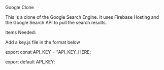 Google Clone

This is a clone of the Google Search Engine. It uses Firebase Hosting and the Google Search API to pull the search results.


Items Needed: 

Add a key.js file in the format below 

export const API_KEY = "API_KEY_HERE;

export default API_KEY;
